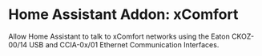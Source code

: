 # Home Assistant Addon: xComfort

Allow Home Assistant to talk to xComfort networks using the Eaton CKOZ-00/14 USB and CCIA-0x/01 Ethernet Communication Interfaces.
